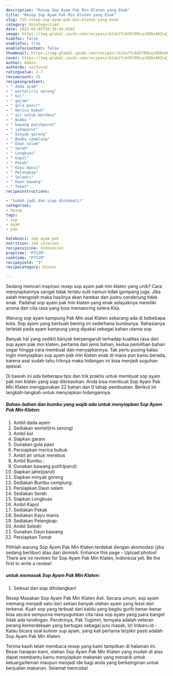 ```yaml
---
description: "Resep Sop Ayam Pak Min Klaten yang Enak"
title: "Resep Sop Ayam Pak Min Klaten yang Enak"
slug: 725-resep-sop-ayam-pak-min-klaten-yang-enak
category: Uncategorized
date: 2023-01-05T16:30:44.658Z
image: https://img-global.cpcdn.com/recipes/cb14a7fc6d5f89ca/680x482cq70/sop-ayam-pak-min-klaten-foto-resep-utama.jpg
hideToc: false
enableToc: true
enableTocContent: false
thumbnail: https://img-global.cpcdn.com/recipes/cb14a7fc6d5f89ca/680x482cq70/sop-ayam-pak-min-klaten-foto-resep-utama.jpg
cover: https://img-global.cpcdn.com/recipes/cb14a7fc6d5f89ca/680x482cq70/sop-ayam-pak-min-klaten-foto-resep-utama.jpg
author: Admin
authorAv: notfound
ratingvalue: 4.7
reviewcount: 25
recipeingredient:
- " dada ayam"
- " worteliris serong"
- " kol"
- " garam"
- " gula pasir"
- " merica bubuk"
- " air untuk merebus"
- " Bumbu "
- " bawang putihparut"
- " jaheparut"
- " minyak goreng"
- " Bumbu cemplung"
- " Daun salam"
- " Sereh"
- " Lengkuas"
- " Kapol"
- " Pekak"
- " Kayu manis"
- " Pelengkap"
- " Seledri"
- " Daun bawang"
- " Tomat"
recipeinstructions:

- "Sudah jadi dan siap dinikmati!"
categories:
- Resep
tags:
- sop
- ayam
- pak

katakunci: sop ayam pak 
nutrition: 144 calories
recipecuisine: Indonesian
preptime: "PT12M"
cooktime: "PT51M"
recipeyield: "3"
recipecategory: Dinner

---
```





Sedang mencari inspirasi resep sop ayam pak min klaten yang unik? Cara menyiapkannya sangat tidak terlalu sulit namun tidak gampang juga. Jika salah mengolah maka hasilnya akan hambar dan justru cenderung tidak enak. Padahal sop ayam pak min klaten yang enak selayaknya memiliki aroma dan cita rasa yang bisa memancing selera Kita.





Warung sop ayam kampung Pak Min asal Klaten sekarang ada di bebebapa kota. Sop ayam yang berkuah bening ini sederhana bumbunya. Rahasianya terletak pada ayam kampung yang dipakai sebagai bahan utama sop.

Banyak hal yang sedikit banyak berpengaruh terhadap kualitas rasa dari sop ayam pak min klaten, pertama dari jenis bahan, kedua pemilihan bahan segar hingga cara membuat dan menyajikannya. Tak perlu pusing kalau ingin menyiapkan sop ayam pak min klaten enak di mana pun kamu berada, karena asal sudah tahu triknya maka hidangan ini bisa menjadi suguhan spesial.






Di bawah ini ada beberapa tips dan trik praktis untuk membuat sop ayam pak min klaten yang siap dikreasikan. Anda bisa membuat Sop Ayam Pak Min Klaten menggunakan 22 bahan dan 0 tahap pembuatan. Berikut ini langkah-langkah untuk menyiapkan hidangannya.

<!--inarticleads1-->

##### Bahan-bahan dan bumbu yang wajib ada untuk menyiapkan Sop Ayam Pak Min Klaten:

1. Ambil  dada ayam
1. Sediakan  wortel(iris serong)
1. Ambil  kol
1. Siapkan  garam
1. Gunakan  gula pasir
1. Persiapkan  merica bubuk
1. Ambil  air untuk merebus
1. Ambil  Bumbu :
1. Gunakan  bawang putih(parut)
1. Siapkan  jahe(parut)
1. Siapkan  minyak goreng
1. Sediakan  Bumbu cemplung:
1. Persiapkan  Daun salam
1. Sediakan  Sereh
1. Siapkan  Lengkuas
1. Ambil  Kapol
1. Sediakan  Pekak
1. Sediakan  Kayu manis
1. Sediakan  Pelengkap:
1. Ambil  Seledri
1. Gunakan  Daun bawang
1. Persiapkan  Tomat


Pilihlah warung Sop Ayam Pak Min Klaten terdekat dengan akomodasi (jika sedang berlibur) atau dari domisili. Enhance this page - Upload photos! There are no reviews for Sop Ayam Pak Min Klaten, Indonesia yet. Be the first to write a review! 

<!--inarticleads2-->

#####  untuk memasak Sop Ayam Pak Min Klaten:


1. Selesai dan siap dihidangkan!

Resep Masakan Sop Ayam Pak Min Klaten Asli. Secara umum, sop ayam memang menjadi satu dari sekian banyak olahan ayam yang lezat dan terkenal. Kuah sop yang terbuat dari kaldu yang begitu gurih benar-benar bisa secara sempurna menyuguhkan cita rasa sop ayam yang juara banget tidak ada tandingan. Pendirinya, Pak Tugimin, ternyata adalah veteran perang kemerdekaan yang bertugas sebagai juru masak, lo! Inibaru.id - Kalau bicara soal kuliner sup ayam, yang kali pertama terpikir pasti adalah Sop Ayam Pak Min Klaten. 

Terima kasih telah membaca resep yang kami tampilkan di halaman ini. Besar harapan kami, olahan Sop Ayam Pak Min Klaten yang mudah di atas dapat membantu kamu menyiapkan makanan yang menarik untuk keluarga/teman maupun menjadi ide bagi anda yang berkeinginan untuk berjualan makanan. Selamat mencoba!
